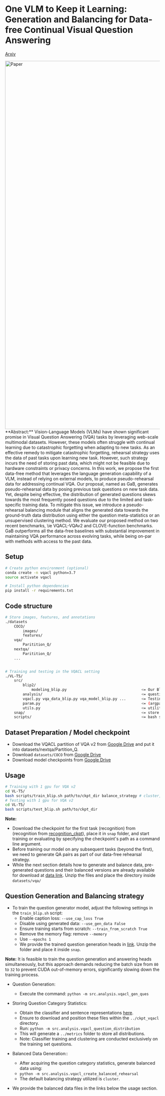 # One VLM to Keep it Learning: Generation and Balancing for Data-free Continual Visual Question Answering
[Arxiv](https://arxiv.org/abs/2411.02210)

<img src="media/method.png" alt="Paper" width="1200">
<div align="left">
**Abstract:** Vision-Language Models (VLMs) have shown significant promise in Visual Question Answering (VQA) tasks by leveraging web-scale multimodal datasets. However, these models often struggle with continual learning due to catastrophic forgetting when adapting to new tasks. As an effective remedy to mitigate catastrophic forgetting, rehearsal strategy uses the data of past tasks upon learning new task. However, such strategy incurs the need of storing past data, which might not be feasible due to hardware constraints or privacy concerns. In this work, we propose the first data-free method that leverages the language generation capability of a VLM, instead of relying on external models, to produce pseudo-rehearsal data for addressing continual VQA. Our proposal, named as GaB, generates pseudo-rehearsal data by posing previous task questions on new task data. Yet, despite being effective, the distribution of generated questions skews towards the most frequently posed questions due to the limited and task-specific training data. To mitigate this issue, we introduce a pseudo-rehearsal balancing module that aligns the generated data towards the ground-truth data distribution using either the question meta-statistics or an unsupervised clustering method. We evaluate our proposed method on two recent benchmarks, \ie VQACL-VQAv2 and CLOVE-function benchmarks. GaB outperforms all the data-free baselines with substantial improvement in maintaining VQA performance across evolving tasks, while being on-par with methods with access to the past data.

## Setup

```bash
# Create python environment (optional)
conda create -n vqacl python=3.7
source activate vqacl

# Install python dependencies
pip install -r requirements.txt
```


## Code structure
```bash
# Store images, features, and annotations
./datasets
    COCO/
        images/
        features/
    vqa/
        Paritition_Q/
    nextqa/
        Paritition_Q/
    ...


# Training and testing in the VQACL setting
./VL-T5/
    src/
        blip2/
        	modeling_blip.py                                  <= Our Blip2 model classes
        analysis/                                             <= question generationa and sampling
        vqacl.py vqa_data_blip.py vqa_model_blip.py ...   	  <= Testing in the VQACL setting
        param.py                                              <= (argparse) configuration
        utils.py                            				  <= utility functions
    snap/                                                     <= store weight checkpoints
    scripts/                                                  <= bash scripts for evaluation
```

## Dataset Preparation / Model checkpoint
- Download the VQACL partition of VQA v2 from [Google Drive](https://drive.google.com/file/d/11gx7AxyeMP1KVuzHErIfNKCLeBWGq3pE/view?usp=share_link) and put it into datasets/nextqa/Partition_Q.
- Download `datasets/COCO` from [Google Drive](https://drive.google.com/drive/folders/1MBBhlkP83VMKS2Qe0SmFfzkHhMpIG5wf?usp=sharing)
- Download model checkpoints from [Google Drive](https://drive.google.com/drive/folders/1Wuqnyo5Rf807te8CXjcgpbMH8vkdeb6M?usp=sharing)

## Usage

```bash
# Training with 1 gpu for VQA v2
cd VL-T5/
bash scripts/train_blip.sh path/to/ckpt_dir balance_strategy # cluster, classifier or unbalanced
# Testing with 1 gpu for VQA v2
cd VL-T5/
bash scripts/test_blip.sh path/to/ckpt_dir
```

**Note:** 
- Download the checkpoint for the first task (recognition) from (recognition from [recognition_ckpt](https://drive.google.com/file/d/1e-s4byIImEEgPlQITw19PtsfHj-mN4Br/view?usp=drive_link)), place it in `snap` folder, and start training or evaluating by specifying the checkpoint's path as a command line argument.
- Before training our model on any subsequent tasks (beyond the first), we need to generate QA pairs as part of our data-free rehearsal strategy.
- While the next section details how to generate and balance data, pre-generated questions and their balanced versions are already available for download at [data link](https://drive.google.com/drive/folders/1LZJ1SDMcl_Rz12pvbBJQwli-dRgulIt5?usp=drive_link). Unzip the files and place the directory inside `datasets/vqa/`


## Question Generation and Balancing strategy

* To train the question generator model, adjust the following settings in the `train_blip.sh` script:
    - Enable caption loss: `--use_cap_loss True`
    - Disable using generated data: `--use_gen_data False`
    - Ensure training starts from scratch: `--train_from_scratch True`
    - Remove the memory flag: remove `--memory`
    - Use `--epochs 1`
    - We provide the trained question generation heads in [link](https://drive.google.com/file/d/1RIn7UjOrIh87Zfgw7Z6BoLV8IouGHGBg/view?usp=sharing). Unzip the folder and place it inside `snap`.

**Note:** It is feasible to train the question generation and answering heads simultaneously, but this approach demands reducing the batch size from `80` to `32` to prevent CUDA out-of-memory errors, significantly slowing down the training process.

* Question Generation:
    - Execute the command: `python -m src.analysis.vqacl_gen_ques`
* Storing Question Category Statistics:
    - Obtain the classifier and sentence representations [here](https://drive.google.com/file/d/1YD3HoHWT7HBzZCDdcnJrUCA30t7oCjno/view?usp=drive_link).
    - Ensure to download and position these files within the `../ckpt_vqacl` directory.
    - Run: `python -m src.analysis.vqacl_question_distribution`
    - This will generate a `../metrics` folder to store all distributions.
    - Note: Classifier training and clustering are conducted exclusively on the training set questions.
 * Balanced Data Generation::
    - After acquiring the question category statistics, generate balanced data using:
    - `python -m src.analysis.vqacl_create_balanced_rehearsal`
    - The default balancing strategy utilized is `cluster`.

* We provide the balanced data files in the links below the usage section.

